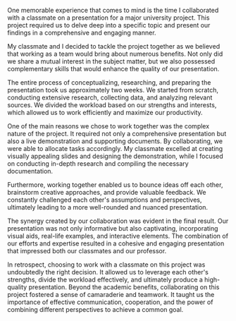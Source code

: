 One memorable experience that comes to mind is the time I collaborated with a classmate on a presentation for a major university project. This project required us to delve deep into a specific topic and present our findings in a comprehensive and engaging manner.

My classmate and I decided to tackle the project together as we believed that working as a team would bring about numerous benefits. Not only did we share a mutual interest in the subject matter, but we also possessed complementary skills that would enhance the quality of our presentation.

The entire process of conceptualizing, researching, and preparing the presentation took us approximately two weeks. We started from scratch, conducting extensive research, collecting data, and analyzing relevant sources. We divided the workload based on our strengths and interests, which allowed us to work efficiently and maximize our productivity.

One of the main reasons we chose to work together was the complex nature of the project. It required not only a comprehensive presentation but also a live demonstration and supporting documents. By collaborating, we were able to allocate tasks accordingly. My classmate excelled at creating visually appealing slides and designing the demonstration, while I focused on conducting in-depth research and compiling the necessary documentation.

Furthermore, working together enabled us to bounce ideas off each other, brainstorm creative approaches, and provide valuable feedback. We constantly challenged each other's assumptions and perspectives, ultimately leading to a more well-rounded and nuanced presentation.

The synergy created by our collaboration was evident in the final result. Our presentation was not only informative but also captivating, incorporating visual aids, real-life examples, and interactive elements. The combination of our efforts and expertise resulted in a cohesive and engaging presentation that impressed both our classmates and our professor.

In retrospect, choosing to work with a classmate on this project was undoubtedly the right decision. It allowed us to leverage each other's strengths, divide the workload effectively, and ultimately produce a high-quality presentation. Beyond the academic benefits, collaborating on this project fostered a sense of camaraderie and teamwork. It taught us the importance of effective communication, cooperation, and the power of combining different perspectives to achieve a common goal.